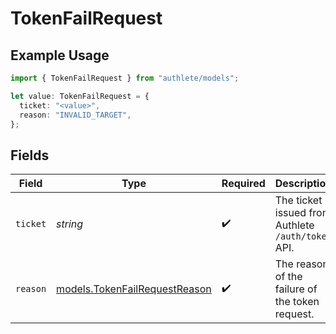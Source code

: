 # TokenFailRequest

## Example Usage

```typescript
import { TokenFailRequest } from "authlete/models";

let value: TokenFailRequest = {
  ticket: "<value>",
  reason: "INVALID_TARGET",
};
```

## Fields

| Field                                                                | Type                                                                 | Required                                                             | Description                                                          |
| -------------------------------------------------------------------- | -------------------------------------------------------------------- | -------------------------------------------------------------------- | -------------------------------------------------------------------- |
| `ticket`                                                             | *string*                                                             | :heavy_check_mark:                                                   | The ticket issued from Authlete `/auth/token` API.<br/>              |
| `reason`                                                             | [models.TokenFailRequestReason](../models/tokenfailrequestreason.md) | :heavy_check_mark:                                                   | The reason of the failure of the token request.<br/>                 |